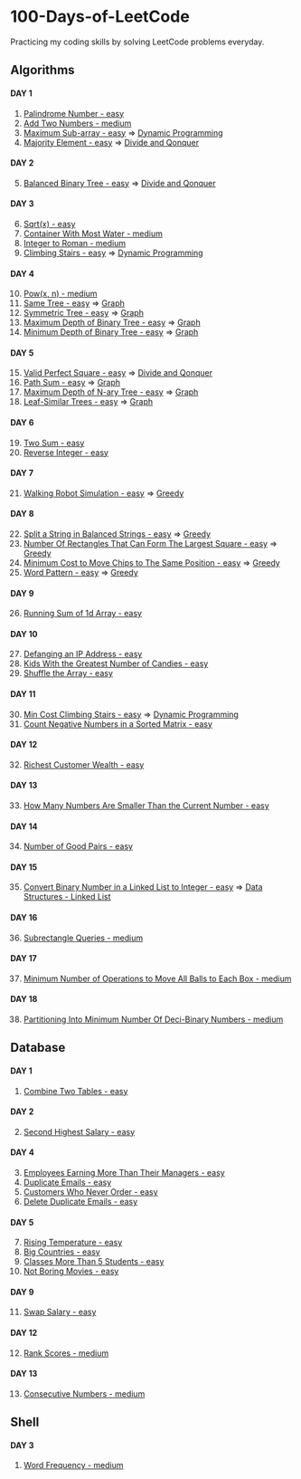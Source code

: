 # 100-Days-of-LeetCode

Practicing my coding skills by solving LeetCode problems everyday.

## Algorithms

#### DAY 1

1. [Palindrome Number - easy](Algorithms/Palindrome-Number.cs)
2. [Add Two Numbers - medium](Algorithms/Add-Two-Numbers.cs)
3. [Maximum Sub-array - easy](Algorithms/Maximum-Sub-array.cs) => [Dynamic Programming](https://www.geeksforgeeks.org/dynamic-programming/)
4. [Majority Element - easy](Algorithms/Majority-Element.cs)  => [Divide and Qonquer](https://www.geeksforgeeks.org/divide-and-conquer-algorithm-introduction/)

#### DAY 2

5. [Balanced Binary Tree - easy](Algorithms/Balanced-Binary-Tree.cs) => [Divide and Qonquer](https://www.geeksforgeeks.org/divide-and-conquer-algorithm-introduction/) 

#### DAY 3 

6. [Sqrt(x) - easy](/Algorithms/Sqrt(x).cs)
7. [Container With Most Water - medium](Algorithms/container-with-most-water.cs)
8. [Integer to Roman - medium](Algorithms/Integer-to-Roman.cs)
9. [Climbing Stairs - easy](Algorithms/Climbing-Stairs.cs) => [Dynamic Programming](https://www.geeksforgeeks.org/dynamic-programming/)

#### DAY 4

10. [Pow(x, n) - medium](Algorithms/Pow(x%2C%20n).cs)
11. [Same Tree - easy](Algorithms/Same-Tree.cs) => [Graph](https://www.geeksforgeeks.org/graph-data-structure-and-algorithms/)
12. [Symmetric Tree - easy](Algorithms/Symmetric-Tree.cs) => [Graph](https://www.geeksforgeeks.org/graph-data-structure-and-algorithms/)
13. [Maximum Depth of Binary Tree - easy](Algorithms/Maximum-Depth-of-Binary-Tree.cs) => [Graph](https://www.geeksforgeeks.org/graph-data-structure-and-algorithms/)
14. [Minimum Depth of Binary Tree - easy](Algorithms/Minimum-Depth-of-Binary-Tree.cs) => [Graph](https://www.geeksforgeeks.org/graph-data-structure-and-algorithms/)

#### DAY 5

15. [Valid Perfect Square - easy](Algorithms/Valid-Perfect-Square.cs) => [Divide and Qonquer](https://www.geeksforgeeks.org/divide-and-conquer-algorithm-introduction/)
16. [Path Sum - easy](Algotithms/Path-Sum.cs) => [Graph](https://www.geeksforgeeks.org/graph-data-structure-and-algorithms/)
17. [Maximum Depth of N-ary Tree - easy](Algorithms/Maximum-Depth-of-N-ary-Tree.cs) => [Graph](https://www.geeksforgeeks.org/graph-data-structure-and-algorithms/)
18. [Leaf-Similar Trees - easy](Algorithms/Leaf-Similar-Trees.cs) => [Graph](https://www.geeksforgeeks.org/graph-data-structure-and-algorithms/)

#### DAY 6

19. [Two Sum - easy](Algorithms/Two-Sum.cs)
20. [Reverse Integer - easy](Algorithms/Reverse-Integer.cs)

#### DAY 7 

21. [Walking Robot Simulation - easy](Algorithms/Walking-Robot-Simulation.cs) => [Greedy](https://www.geeksforgeeks.org/greedy-algorithms/)

#### DAY 8

22. [Split a String in Balanced Strings - easy](Algorithms/Split-a-String-in-Balanced-Strings.cs) => [Greedy](https://www.geeksforgeeks.org/greedy-algorithms/)
23. [Number Of Rectangles That Can Form The Largest Square - easy](Algorithms/Number-of-Rectangles-That-Can-Form-The-Largest-Square.cs) => [Greedy](https://www.geeksforgeeks.org/greedy-algorithms/)
24. [Minimum Cost to Move Chips to The Same Position - easy](Algorithms/Minimum-Cost-to-Move-Chips-to-The-Same-Position.cs) => [Greedy](https://www.geeksforgeeks.org/greedy-algorithms/)
25. [Word Pattern - easy](Algorithms/Word-Pattern.cs) => [Greedy](https://www.geeksforgeeks.org/greedy-algorithms/)

#### DAY 9

26. [Running Sum of 1d Array - easy](Algorithms/Running-Sum-of-1d-Array.cs)

#### DAY 10

27. [Defanging an IP Address - easy](Algorithms/Defanging-an-IP-Address.cs)
28. [Kids With the Greatest Number of Candies - easy](Algorithms/Kids-With-the-Greatest-Number-of-Candies.cs)
29. [Shuffle the Array - easy](Algorithms/Shuffle-the-Array.cs)

#### DAY 11

30. [Min Cost Climbing Stairs - easy](Algorithms/Min-Cost-Climbing-Stairs.cs) => [Dynamic Programming](https://www.geeksforgeeks.org/dynamic-programming/)
31. [Count Negative Numbers in a Sorted Matrix - easy](Algorithms/Count-Negative-Numbers-in-a-Sorted-Matrix.cs)

#### DAY 12

32. [Richest Customer Wealth - easy](Algorithms/Richest-Customer-Wealth.cs)

#### DAY 13 

33. [How Many Numbers Are Smaller Than the Current Number - easy](Algorithms/How-Many-Numbers-Are-Smaller-Than-the-Current-Number.cs)

#### DAY 14

34. [Number of Good Pairs - easy](Algorithms/Number-of-Good-Pairs.cs)

#### DAY 15

35. [Convert Binary Number in a Linked List to Integer - easy](Algorithms/Convert-Binary-Number-in-a-Linked-List-to-Integer.cs) => [Data Structures - Linked List](https://www.geeksforgeeks.org/data-structures/linked-list/)

#### DAY 16

36. [Subrectangle Queries - medium](Algorithms/Subrectangle-Queries.cs)

#### DAY 17 

37. [Minimum Number of Operations to Move All Balls to Each Box - medium](Algorithms/minimum-number-of-operations-to-move-all-balls-to-each-box.cs)

#### DAY 18 

38. [Partitioning Into Minimum Number Of Deci-Binary Numbers - medium](Algorithms/partitioning-into-minimum-number-of-deci-binary-numbers.cs)


## Database

#### DAY 1

1. [Combine Two Tables - easy](Database/Combine-Two-Tables.sql)

#### DAY 2

2. [Second Highest Salary - easy](Database/Second-Highest-Salary.sql)

#### DAY 4

3. [Employees Earning More Than Their Managers - easy](Database/Employees-Earning-More-Than-Their-Managers.sql)
4. [Duplicate Emails - easy](Database/Duplicate-Emails.sql)
5. [Customers Who Never Order - easy](Database/Combine-Two-Tables.sql)
6. [Delete Duplicate Emails - easy](Database/Delete-Duplicate-Emails.sql)

#### DAY 5

7. [Rising Temperature - easy](Database/Rising-Temperature.sql)
8. [Big Countries - easy](Database/Big-Countries.sql)
9. [Classes More Than 5 Students - easy](Database/Classes-More-Than-5-Students.sql)
10. [Not Boring Movies - easy](Database/Not-Boring-Movies.sql)

#### DAY 9 

11. [Swap Salary - easy](Database/Swap-Salary.sql)

#### DAY 12

12. [Rank Scores - medium](Database/Rank-Scores.sql)

#### DAY 13

13. [Consecutive Numbers - medium](Database/Consecutive-Numbers.sql)


## Shell

#### DAY 3

1. [Word Frequency - medium](Shell/Word-Frequency.sh)

